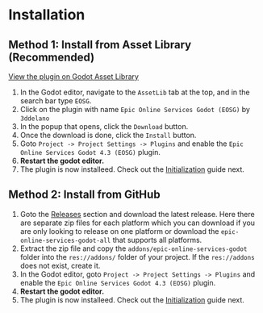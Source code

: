 # Installation

## Method 1: Install from Asset Library (Recommended)

[View the plugin on Godot Asset Library](https://godotengine.org/asset-library/asset/2453)

1. In the Godot editor, navigate to the `AssetLib` tab at the top, and in the search bar type `EOSG`.
2. Click on the plugin with name `Epic Online Services Godot (EOSG)` by `3ddelano`
3. In the popup that opens, click the `Download` button.
4. Once the download is done, click the `Install` button.
5. Goto `Project -> Project Settings -> Plugins` and enable the `Epic Online Services Godot 4.3 (EOSG)` plugin.
6. **Restart the godot editor.**
7. The plugin is now installeed. Check out the [Initialization](/docs/topics/initialization) guide next.

## Method 2: Install from GitHub

1. Goto the [Releases](https://github.com/3ddelano/epic-online-services-godot/releases) section and download the latest release. Here there are separate zip files for each platform which you can download if you are only looking to release on one platform or download the `epic-online-services-godot-all` that supports all platforms.
2. Extract the zip file and copy the `addons/epic-online-services-godot` folder into the `res://addons/` folder of your project. If the `res://addons` does not exist, create it.
3. In the Godot editor, goto `Project -> Project Settings -> Plugins` and enable the `Epic Online Services Godot 4.3 (EOSG)` plugin.
4. **Restart the godot editor.**
5. The plugin is now installeed. Check out the [Initialization](/docs/topics/initialization) guide next.